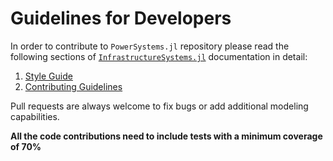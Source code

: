 # Guidelines for Developers

In order to contribute to `PowerSystems.jl` repository please read the following sections of
[`InfrastructureSystems.jl`](https://github.com/NREL-SIIP/InfrastructureSystems.jl)
documentation in detail:

1. [Style Guide](https://nrel-siip.github.io/InfrastructureSystems.jl/stable/style/)
2. [Contributing Guidelines](https://github.com/NREL-SIIP/PowerSystems.jl/blob/main/CONTRIBUTING.md)

Pull requests are always welcome to fix bugs or add additional modeling capabilities.

**All the code contributions need to include tests with a minimum coverage of 70%**
